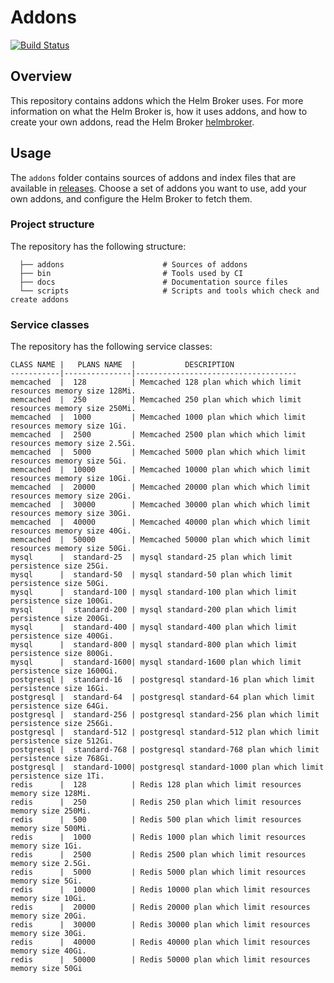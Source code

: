 # Addons

[![Build Status](https://drone.drycc.cc/api/badges/drycc/addons/status.svg)](https://drone.drycc.cc/drycc/addons)

## Overview

This repository contains addons which the Helm Broker uses. For more information on what the Helm Broker is, how it uses addons, and how to create your own addons, read the Helm Broker [helmbroker](https://github.com/drycc/helmbroker).

## Usage

The `addons` folder contains sources of addons and index files that are available in [releases](https://github.com/drycc/addons/releases). Choose a set of addons you want to use, add your own addons, and configure the Helm Broker to fetch them.

### Project structure

The repository has the following structure:

```
  ├── addons                      # Sources of addons
  ├── bin                         # Tools used by CI                                     
  ├── docs                        # Documentation source files
  └── scripts                     # Scripts and tools which check and create addons
```

### Service classes

The repository has the following service classes:

```
CLASS NAME |   PLANS NAME  |           DESCRIPTION
-----------|---------------|------------------------------------
memcached  |  128          | Memcached 128 plan which which limit resources memory size 128Mi.
memcached  |  250          | Memcached 250 plan which which limit resources memory size 250Mi.
memcached  |  1000         | Memcached 1000 plan which which limit resources memory size 1Gi.
memcached  |  2500         | Memcached 2500 plan which which limit resources memory size 2.5Gi.
memcached  |  5000         | Memcached 5000 plan which which limit resources memory size 5Gi.
memcached  |  10000        | Memcached 10000 plan which which limit resources memory size 10Gi.
memcached  |  20000        | Memcached 20000 plan which which limit resources memory size 20Gi.
memcached  |  30000        | Memcached 30000 plan which which limit resources memory size 30Gi.
memcached  |  40000        | Memcached 40000 plan which which limit resources memory size 40Gi.
memcached  |  50000        | Memcached 50000 plan which which limit resources memory size 50Gi.
mysql      |  standard-25  | mysql standard-25 plan which limit persistence size 25Gi.
mysql      |  standard-50  | mysql standard-50 plan which limit persistence size 50Gi.
mysql      |  standard-100 | mysql standard-100 plan which limit persistence size 100Gi.
mysql      |  standard-200 | mysql standard-200 plan which limit persistence size 200Gi.
mysql      |  standard-400 | mysql standard-400 plan which limit persistence size 400Gi.
mysql      |  standard-800 | mysql standard-800 plan which limit persistence size 800Gi.
mysql      |  standard-1600| mysql standard-1600 plan which limit persistence size 1600Gi.
postgresql |  standard-16  | postgresql standard-16 plan which limit persistence size 16Gi.
postgresql |  standard-64  | postgresql standard-64 plan which limit persistence size 64Gi.
postgresql |  standard-256 | postgresql standard-256 plan which limit persistence size 256Gi.
postgresql |  standard-512 | postgresql standard-512 plan which limit persistence size 512Gi.
postgresql |  standard-768 | postgresql standard-768 plan which limit persistence size 768Gi.
postgresql |  standard-1000| postgresql standard-1000 plan which limit persistence size 1Ti.
redis      |  128          | Redis 128 plan which limit resources memory size 128Mi.
redis      |  250          | Redis 250 plan which limit resources memory size 250Mi.
redis      |  500          | Redis 500 plan which limit resources memory size 500Mi.
redis      |  1000         | Redis 1000 plan which limit resources memory size 1Gi.
redis      |  2500         | Redis 2500 plan which limit resources memory size 2.5Gi.
redis      |  5000         | Redis 5000 plan which limit resources memory size 5Gi.
redis      |  10000        | Redis 10000 plan which limit resources memory size 10Gi.
redis      |  20000        | Redis 20000 plan which limit resources memory size 20Gi.
redis      |  30000        | Redis 30000 plan which limit resources memory size 30Gi.
redis      |  40000        | Redis 40000 plan which limit resources memory size 40Gi.
redis      |  50000        | Redis 50000 plan which limit resources memory size 50Gi
```